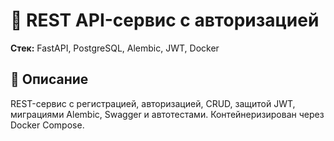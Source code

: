 # 🧩 REST API-сервис с авторизацией

**Стек:** FastAPI, PostgreSQL, Alembic, JWT, Docker

## 📌 Описание
REST-сервис с регистрацией, авторизацией, CRUD, защитой JWT, миграциями Alembic, Swagger и автотестами. Контейнеризирован через Docker Compose.
